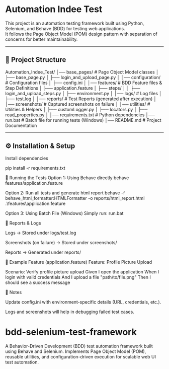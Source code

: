 # Automation Indee Test

This project is an automation testing framework built using Python, Selenium, and Behave (BDD) for testing web applications.  
It follows the Page Object Model (POM) design pattern with separation of concerns for better maintainability.

---

## 📂 Project Structure

Automation_Indee_Test/
│── base_pages/ # Page Object Model classes
│ ├── base_page.py
│ ├── login_and_upload_page.py
│
│── configuration/ # Configuration files
│ ├── config.ini
│
│── features/ # BDD Feature files & Step Definitions
│ ├── application.feature
│ ├── steps/
│ │ ├── login_and_upload_steps.py
│ ├── environment.py
│
│── logs/ # Log files
│ ├── test.log
│
│── reports/ # Test Reports (generated after execution)
│
│── screenshots/ # Captured screenshots on failure
│
│── utilities/ # Utilities & Helpers
│ ├── customLogger.py
│ ├── locators.py
│ ├── read_properties.py
│
│── requirements.txt # Python dependencies
│── run.bat # Batch file for running tests (Windows)
│── README.md # Project Documentation


---

## ⚙️ Installation & Setup

Install dependencies

pip install -r requirements.txt

🚀 Running the Tests
Option 1: Using Behave directly
behave features/application.feature

Option 2: Run all tests and generate html report
behave -f behave_html_formatter:HTMLFormatter -o reports/html_report.html .\features\application.feature

Option 3: Using Batch File (Windows)
Simply run:
run.bat

📝 Reports & Logs

Logs → Stored under logs/test.log

Screenshots (on failure) → Stored under screenshots/

Reports → Generated under reports/

🧩 Example Feature (application.feature)
Feature: Profile Picture Upload

  Scenario: Verify profile picture upload
    Given I open the application
    When I login with valid credentials
    And I upload a file "path/to/file.png"
    Then I should see a success message

📌 Notes

Update config.ini with environment-specific details (URL, credentials, etc.).

Logs and screenshots will help in debugging failed test cases.
# bdd-selenium-test-framework
A Behavior-Driven Development (BDD) test automation framework built using Behave and Selenium. Implements Page Object Model (POM), reusable utilities, and configuration-driven execution for scalable web UI test automation.
